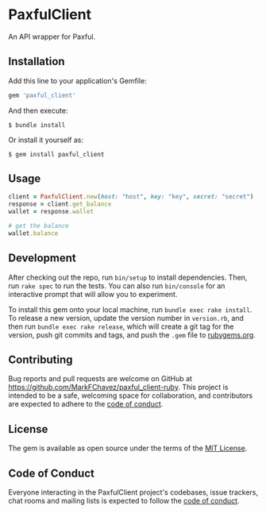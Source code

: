 # PaxfulClient

An API wrapper for Paxful.

## Installation

Add this line to your application's Gemfile:

```ruby
gem 'paxful_client'
```

And then execute:

    $ bundle install

Or install it yourself as:

    $ gem install paxful_client

## Usage

```ruby
client = PaxfulClient.new(host: "host", key: "key", secret: "secret")
response = client.get_balance
wallet = response.wallet

# get the balance
wallet.balance
```

## Development

After checking out the repo, run `bin/setup` to install dependencies. Then, run `rake spec` to run the tests. You can also run `bin/console` for an interactive prompt that will allow you to experiment.

To install this gem onto your local machine, run `bundle exec rake install`. To release a new version, update the version number in `version.rb`, and then run `bundle exec rake release`, which will create a git tag for the version, push git commits and tags, and push the `.gem` file to [rubygems.org](https://rubygems.org).

## Contributing

Bug reports and pull requests are welcome on GitHub at https://github.com/MarkFChavez/paxful_client-ruby. This project is intended to be a safe, welcoming space for collaboration, and contributors are expected to adhere to the [code of conduct](https://github.com/MarkFChavez/paxful_client-ruby/blob/master/CODE_OF_CONDUCT.md).


## License

The gem is available as open source under the terms of the [MIT License](https://opensource.org/licenses/MIT).

## Code of Conduct

Everyone interacting in the PaxfulClient project's codebases, issue trackers, chat rooms and mailing lists is expected to follow the [code of conduct](https://github.com/MarkFChavez/paxful_client-ruby/blob/master/CODE_OF_CONDUCT.md).
